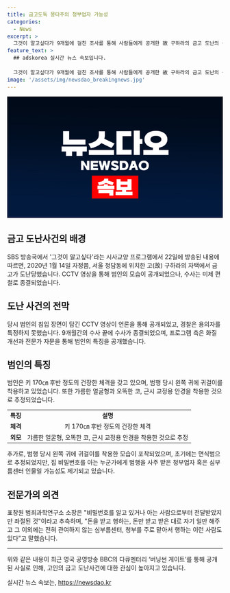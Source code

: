 ```yaml
---
title: 금고도둑 몽타주의 청부업자 가능성
categories:
  - News
excerpt: >
  그것이 알고싶다가 9개월에 걸친 조사를 통해 사람들에게 공개한 故 구하라의 금고 도난의 몽타주. CCTV 영상을 통해 확인된 범인의 외모와 행동, 그리고 도어락을 활성화하지 못한 상황 등에 대한 상세 설명. 또한, 측은 범인이 돈을 받고 행동하는 혹은 심부름을 받아서 행동하는 가능성에 대해 제기했으며, 최근에는 영국 BBC에서 버닝썬 게이트 다큐멘터리를 통해 공익 제보자가 구하라였음이 밝혀졌다는 사실을 소개하고 있다.
feature_text: >
  ## adskorea 실시간 뉴스 속보입니다.

  그것이 알고싶다가 9개월에 걸친 조사를 통해 사람들에게 공개한 故 구하라의 금고 도난의 몽타주. CCTV 영상을 통해 확인된 범인의 외모와 행동, 그리고 도어락을 활성화하지 못한 상황 등에 대한 상세 설명. 또한, 측은 범인이 돈을 받고 행동하는 혹은 심부름을 받아서 행동하는 가능성에 대해 제기했으며, 최근에는 영국 BBC에서 버닝썬 게이트 다큐멘터리를 통해 공익 제보자가 구하라였음이 밝혀졌다는 사실을 소개하고 있다.
image: '/assets/img/newsdao_breakingnews.jpg'
---
```


<p><img src="/assets/img/newsdao_breakingnews.jpg" alt="adskorea 속보" /></p>

<h2 data-ke-size="size26">금고 도난사건의 배경</h2>

<p data-ke-size="size16">SBS 방송국에서 '그것이 알고싶다'라는 시사교양 프로그램에서 22일에 방송된 내용에 따르면, 2020년 1월 14일 자정쯤, 서울 청담동에 위치한 고(故) 구하라의 자택에서 금고가 도난당했습니다. CCTV 영상을 통해 범인의 모습이 공개되었으나, 수사는 미제 편철로 종결되었습니다.</p>

<h2 data-ke-size="size26">도난 사건의 전막</h2>

<p data-ke-size="size16">당시 범인의 침입 장면이 담긴 CCTV 영상이 언론을 통해 공개되었고, 경찰은 용의자를 특정하지 못했습니다. 9개월간의 수사 끝에 수사가 종결되었으며, 프로그램 측은 화질 개선과 전문가 자문을 통해 범인의 특징을 공개했습니다.</p>

<h2 data-ke-size="size26">범인의 특징</h2>

<p data-ke-size="size16">범인은 키 170㎝ 후반 정도의 건장한 체격을 갖고 있으며, 범행 당시 왼쪽 귀에 귀걸이를 착용하고 있었습니다. 또한 갸름한 얼굴형과 오똑한 코, 근시 교정용 안경을 착용한 것으로 추정되었습니다.</p>

<table>
    <tr>
        <td style="text-align: center; height: 17px;"><b>특징</b></td>
        <td style="text-align: center; height: 17px;"><b>설명</b></td>
    </tr>
    <tr>
        <td style="text-align: center; height: 17px;"><b>체격</b></td>
        <td style="text-align: center; height: 17px;">키 170㎝ 후반 정도의 건장한 체격</td>
    </tr>
    <tr>
        <td style="text-align: center; height: 17px;"><b>외모</b></td>
        <td style="text-align: center; height: 17px;">갸름한 얼굴형, 오똑한 코, 근시 교정용 안경을 착용한 것으로 추정</td>
    </tr>
</table>

<p data-ke-size="size16">추가로, 범행 당시 왼쪽 귀에 귀걸이를 착용한 모습이 포착되었으며, 초기에는 면식범으로 추정되었지만, 집 비밀번호를 아는 누군가에게 범행을 사주 받은 청부업자 혹은 심부름센터 인물일 가능성도 제기되고 있습니다.</p>

<h2 data-ke-size="size26">전문가의 의견</h2>

<p data-ke-size="size16">표창원 범죄과학연구소 소장은 "비밀번호를 알고 있거나 아는 사람으로부터 전달받았지만 좌절된 것"이라고 추측하며, "돈을 받고 행하는, 돈만 받고 받은 대로 자기 일만 해주고 그 이외에는 전혀 관여하지 않는 심부름센터, 청부를 주로 맡아서 행하는 이런 사람도 있다"고 말했습니다.</p>

<hr>

<p data-ke-size="size16">위와 같은 내용이 최근 영국 공영방송 BBC의 다큐멘터리 ‘버닝썬 게이트’를 통해 공개된 사실로 인해, 고인의 금고 도난사건에 대한 관심이 높아지고 있습니다.</p>
실시간 뉴스 속보는, <a href="https://newsdao.kr" rel="dofollow">https://newsdao.kr</a>


